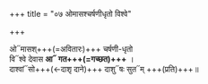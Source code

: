 +++
title = "०७ ओमासश्चर्षणीधृतो विश्वे"

+++

ओ᳓मासश्+++(=अवितारः)+++ चर्षणी-धृतो  
वि᳓श्वे देवास **आ᳓ गत+++(=गच्छत)+++** ।  
दाश्वां᳓सो+++(←दाशृ दाने)+++ दाशु᳓षः सुत᳓म् +++(प्रति)+++॥
